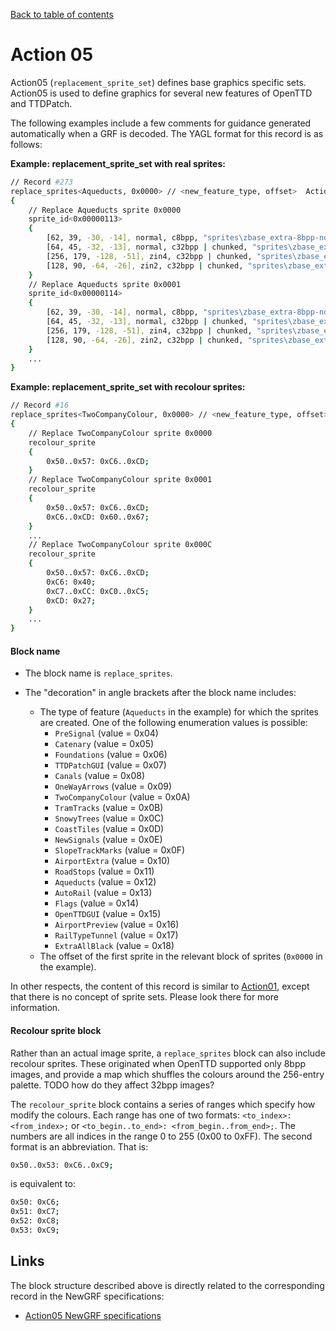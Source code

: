 [Back to table of contents](../index.md)

# Action 05

Action05 (`replacement_sprite_set`) defines base graphics specific sets. Action05 is used to define graphics for several new features of OpenTTD and TTDPatch. 

The following examples include a few comments for guidance generated automatically when a GRF is decoded. The YAGL format for this record is as follows:

**Example: replacement_sprite_set with real sprites:** 
```bash
// Record #273
replace_sprites<Aqueducts, 0x0000> // <new_feature_type, offset>  Action05
{
    // Replace Aqueducts sprite 0x0000
    sprite_id<0x00000113>
    {
        [62, 39, -30, -14], normal, c8bpp, "sprites\zbase_extra-8bpp-normal-0.png", [10, 10];
        [64, 45, -32, -13], normal, c32bpp | chunked, "sprites\zbase_extra-32bpp-normal-0.png", [10, 10];
        [256, 179, -128, -51], zin4, c32bpp | chunked, "sprites\zbase_extra-32bpp-zin4-0.png", [10, 10];
        [128, 90, -64, -26], zin2, c32bpp | chunked, "sprites\zbase_extra-32bpp-zin2-0.png", [10, 10];
    }
    // Replace Aqueducts sprite 0x0001
    sprite_id<0x00000114>
    {
        [62, 39, -30, -14], normal, c8bpp, "sprites\zbase_extra-8bpp-normal-0.png", [82, 10];
        [64, 45, -32, -13], normal, c32bpp | chunked, "sprites\zbase_extra-32bpp-normal-0.png", [84, 10];
        [256, 179, -128, -51], zin4, c32bpp | chunked, "sprites\zbase_extra-32bpp-zin4-0.png", [276, 10];
        [128, 90, -64, -26], zin2, c32bpp | chunked, "sprites\zbase_extra-32bpp-zin2-0.png", [148, 10];
    }
    ... 
}
```

**Example: replacement_sprite_set with recolour sprites:** 
```bash
// Record #16
replace_sprites<TwoCompanyColour, 0x0000> // <new_feature_type, offset>  Action05
{
    // Replace TwoCompanyColour sprite 0x0000
    recolour_sprite
    {
        0x50..0x57: 0xC6..0xCD;
    }
    // Replace TwoCompanyColour sprite 0x0001
    recolour_sprite
    {
        0x50..0x57: 0xC6..0xCD;
        0xC6..0xCD: 0x60..0x67;
    }
    ...
    // Replace TwoCompanyColour sprite 0x000C
    recolour_sprite
    {
        0x50..0x57: 0xC6..0xCD;
        0xC6: 0x40;
        0xC7..0xCC: 0xC0..0xC5;
        0xCD: 0x27;
    }
    ...
}
```

#### Block name 

- The block name is `replace_sprites`.

- The "decoration" in angle brackets after the block name includes:
    - The type of feature (`Aqueducts` in the example) for which the sprites are created. One of the following enumeration values is possible:
        - `PreSignal`        (value = 0x04)
        - `Catenary`         (value = 0x05)
        - `Foundations`      (value = 0x06)
        - `TTDPatchGUI`      (value = 0x07)
        - `Canals`           (value = 0x08)
        - `OneWayArrows`     (value = 0x09)
        - `TwoCompanyColour` (value = 0x0A)
        - `TramTracks`       (value = 0x0B)
        - `SnowyTrees`       (value = 0x0C)
        - `CoastTiles`       (value = 0x0D)
        - `NewSignals`       (value = 0x0E)
        - `SlopeTrackMarks`  (value = 0x0F)
        - `AirportExtra`     (value = 0x10)
        - `RoadStops`        (value = 0x11)
        - `Aqueducts`        (value = 0x12) 
        - `AutoRail`         (value = 0x13)
        - `Flags`            (value = 0x14)
        - `OpenTTDGUI`       (value = 0x15)
        - `AirportPreview`   (value = 0x16)
        - `RailTypeTunnel`   (value = 0x17)
        - `ExtraAllBlack`    (value = 0x18)
    - The offset of the first sprite in the relevant block of sprites (`0x0000` in the example).

In other respects, the content of this record is similar to [Action01](action01.md), except that there is no concept of sprite sets. Please look there for more information. 

#### Recolour sprite block

Rather than an actual image sprite, a `replace_sprites` block can also include recolour sprites. These originated when OpenTTD supported only 8bpp images, and provide a map which shuffles the colours around the 256-entry palette. TODO how do they affect 32bpp images?

The `recolour_sprite` block contains a series of ranges which specify how modify the colours. Each range has one of two formats: `<to_index>: <from_index>;` or `<to_begin..to_end>: <from_begin..from_end>;`. The numbers are all indices in the range 0 to 255 (0x00 to 0xFF). The second format is an abbreviation. That is:

```bash
0x50..0x53: 0xC6..0xC9;
```

is equivalent to: 

```bash
0x50: 0xC6;
0x51: 0xC7;
0x52: 0xC8;
0x53: 0xC9;
```

## Links

The block structure described above is directly related to the corresponding record in the NewGRF specifications:

- [Action05 NewGRF specifications](https://newgrf-specs.tt-wiki.net/wiki/Action5)
